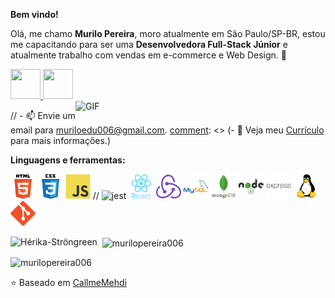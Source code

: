**Bem vindo!**

<p align="left">
  <p>
    Olá, me chamo <b>Murilo Pereira</b>, moro atualmente em São Paulo/SP-BR, estou me capacitando para ser uma <b>Desenvolvedora Full-Stack Júnior</b> e atualmente trabalho com vendas em e-commerce e Web Design. 🚀
  </p>
</p>
 <a href="https://github.com/strongreen" target="_blank">
    <img src="https://cdn.iconscout.com/icon/free/png-256/github-108-438008.png" width="48px" height="48px">
  </a>
  <a href="https://www.linkedin.com/in/murilo-eduardo-pereira-7658851a5/" target="_blank">
    <img src="https://i.ibb.co/Kx2GSrT/linkedin.png" width="48px" height="48px">
  </a>
  <br />

[comment]: <> (**Meus interesses pessoais:**)

  <img align="right" alt="GIF" src="https://octocat-generator-assets.githubusercontent.com/my-octocat-1612657687320.png" width="400px" />

[comment]: <> (- 👨🏽‍💻 Estou estudando backend com **Express** que é um framework em **Node.js**;)
[comment]: <> (- 🌱 Estou aprendendo como integrar minhas próprias **API** com meus projetos de **front-end**;)
[comment]: <> (- 🤔 Meus hobbies são gravação de conteúdos, ler de livros e jogar League of Legends;)
[comment]: <> (- 💼 Sou aficionada por tecnologia, por este motivo estou sempre estudando e evoluindo na minha carreira;)
[comment]: <> (- 💬 Fique a vontade para me chamar, ficarei muito feliz em poder ajudar;)
// - 📫 Envie um email para muriloedu006@gmail.com.
[comment]: <> (- 📝 Veja meu <a href="https://drive.google.com/file/d/1b54CIEvnDLr4jFnbtdg4pWVsSN6RHA8f/view?usp=sharing" target="_blank">Currículo</a> para mais informações.)


**Linguagens e ferramentas:**  

<p align="left">
  <img src="https://raw.githubusercontent.com/devicons/devicon/master/icons/html5/html5-original-wordmark.svg" alt="html5" width="40" height="40"/> 
  <img src="https://raw.githubusercontent.com/devicons/devicon/master/icons/css3/css3-original-wordmark.svg" alt="css3" width="40" height="40"/> 
  <img src="https://raw.githubusercontent.com/devicons/devicon/master/icons/javascript/javascript-original.svg" alt="javascript" width="40" height="40"/> 
  // <img src="https://www.learnstorybook.com/intro-to-storybook/logo-jest.png" alt="jest" width="40" height="40" />
  <img src="https://raw.githubusercontent.com/devicons/devicon/master/icons/react/react-original-wordmark.svg" alt="react" width="40" height="40"/> 
  <img src="https://raw.githubusercontent.com/devicons/devicon/master/icons/redux/redux-original.svg" alt="redux" width="40" height="40"/> 
  <img src="https://raw.githubusercontent.com/devicons/devicon/master/icons/mysql/mysql-original-wordmark.svg" alt="mysql" width="40" height="40"/> 
  <img src="https://raw.githubusercontent.com/devicons/devicon/master/icons/mongodb/mongodb-original-wordmark.svg" alt="mongodb" width="40" height="40"/> 
  <img src="https://raw.githubusercontent.com/devicons/devicon/master/icons/nodejs/nodejs-original-wordmark.svg" alt="nodejs" width="40" height="40"/> 
  <img src="https://raw.githubusercontent.com/devicons/devicon/master/icons/express/express-original-wordmark.svg" alt="express" width="40" height="40"/> 
  <img src="https://raw.githubusercontent.com/devicons/devicon/master/icons/linux/linux-original.svg" alt="linux" width="40" height="40" />
  <img src="https://raw.githubusercontent.com/devicons/devicon/master/icons/git/git-original.svg" alt="git" width="40" height="40"/>
</p>

<p>
    <img align="left" src="https://github-readme-stats.vercel.app/api/top-langs/?username=murilopereira006&layout=compact&theme=graywhite&title_color=268bd2" alt="Hérika-Ströngreen" />
</p>
<p>&nbsp;
    <img align="center" src="https://github-readme-stats.vercel.app/api?username=murilopereira006&count_private=true&show_icons=true&theme=graywhite&icon_color=268bd2&title_color=268bd2" alt="murilopereira006" />
</p>

<p align="left"> <img src="https://komarev.com/ghpvc/?username=murilopereira006" alt="murilopereira006" /> </p>

⭐️ Baseado em [CallmeMehdi](https://github.com/strongreen)

